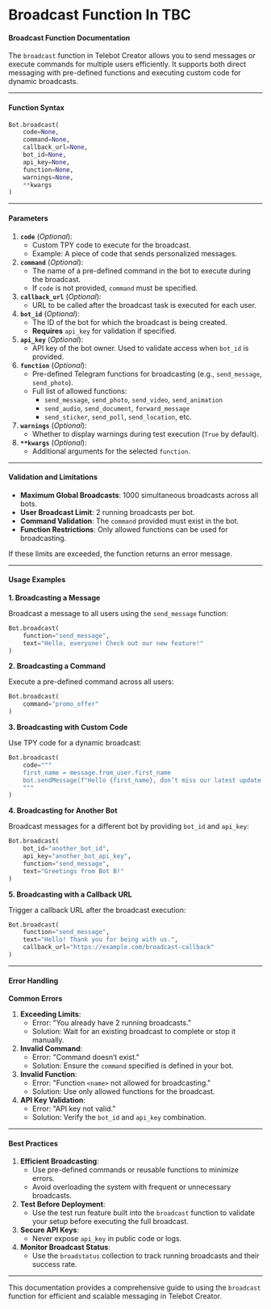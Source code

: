 # Broadcast Function In TBC

#### **Broadcast Function Documentation**

The `broadcast` function in Telebot Creator allows you to send messages or execute commands for multiple users efficiently. It supports both direct messaging with pre-defined functions and executing custom code for dynamic broadcasts.

***

#### **Function Syntax**

```python
Bot.broadcast(
    code=None, 
    command=None, 
    callback_url=None, 
    bot_id=None, 
    api_key=None, 
    function=None, 
    warnings=None, 
    **kwargs
)
```

***

#### **Parameters**

1. **`code`** (*Optional*):
   * Custom TPY code to execute for the broadcast.
   * Example: A piece of code that sends personalized messages.
2. **`command`** (*Optional*):
   * The name of a pre-defined command in the bot to execute during the broadcast.
   * If `code` is not provided, `command` must be specified.
3. **`callback_url`** (*Optional*):
   * URL to be called after the broadcast task is executed for each user.
4. **`bot_id`** (*Optional*):
   * The ID of the bot for which the broadcast is being created.
   * **Requires** `api_key` for validation if specified.
5. **`api_key`** (*Optional*):
   * API key of the bot owner. Used to validate access when `bot_id` is provided.
6. **`function`** (*Optional*):
   * Pre-defined Telegram functions for broadcasting (e.g., `send_message`, `send_photo`).
   * Full list of allowed functions:
     * `send_message`, `send_photo`, `send_video`, `send_animation`
     * `send_audio`, `send_document`, `forward_message`
     * `send_sticker`, `send_poll`, `send_location`, etc.
7. **`warnings`** (*Optional*):
   * Whether to display warnings during test execution (`True` by default).
8. **`**kwargs`** (*Optional*):
   * Additional arguments for the selected `function`.

***

#### **Validation and Limitations**

* **Maximum Global Broadcasts**: 1000 simultaneous broadcasts across all bots.
* **User Broadcast Limit**: 2 running broadcasts per bot.
* **Command Validation**: The `command` provided must exist in the bot.
* **Function Restrictions**: Only allowed functions can be used for broadcasting.

If these limits are exceeded, the function returns an error message.

***

#### **Usage Examples**

**1. Broadcasting a Message**

Broadcast a message to all users using the `send_message` function:

```python
Bot.broadcast(
    function="send_message",
    text="Hello, everyone! Check out our new feature!"
)
```

**2. Broadcasting a Command**

Execute a pre-defined command across all users:

```python
Bot.broadcast(
    command="promo_offer"
)
```

**3. Broadcasting with Custom Code**

Use TPY code for a dynamic broadcast:

```python
Bot.broadcast(
    code="""
    first_name = message.from_user.first_name
    bot.sendMessage(f"Hello {first_name}, don’t miss our latest update!")
    """
)
```

**4. Broadcasting for Another Bot**

Broadcast messages for a different bot by providing `bot_id` and `api_key`:

```python
Bot.broadcast(
    bot_id="another_bot_id",
    api_key="another_bot_api_key",
    function="send_message",
    text="Greetings from Bot B!"
)
```

**5. Broadcasting with a Callback URL**

Trigger a callback URL after the broadcast execution:

```python
Bot.broadcast(
    function="send_message",
    text="Hello! Thank you for being with us.",
    callback_url="https://example.com/broadcast-callback"
)
```

***

#### **Error Handling**

**Common Errors**

1. **Exceeding Limits**:
   * Error: "You already have 2 running broadcasts."
   * Solution: Wait for an existing broadcast to complete or stop it manually.
2. **Invalid Command**:
   * Error: "Command doesn’t exist."
   * Solution: Ensure the `command` specified is defined in your bot.
3. **Invalid Function**:
   * Error: "Function `<name>` not allowed for broadcasting."
   * Solution: Use only allowed functions for the broadcast.
4. **API Key Validation**:
   * Error: "API key not valid."
   * Solution: Verify the `bot_id` and `api_key` combination.

***

#### **Best Practices**

1. **Efficient Broadcasting**:
   * Use pre-defined commands or reusable functions to minimize errors.
   * Avoid overloading the system with frequent or unnecessary broadcasts.
2. **Test Before Deployment**:
   * Use the test run feature built into the `broadcast` function to validate your setup before executing the full broadcast.
3. **Secure API Keys**:
   * Never expose `api_key` in public code or logs.
4. **Monitor Broadcast Status**:
   * Use the `broadstatus` collection to track running broadcasts and their success rate.

***

This documentation provides a comprehensive guide to using the `broadcast` function for efficient and scalable messaging in Telebot Creator.
